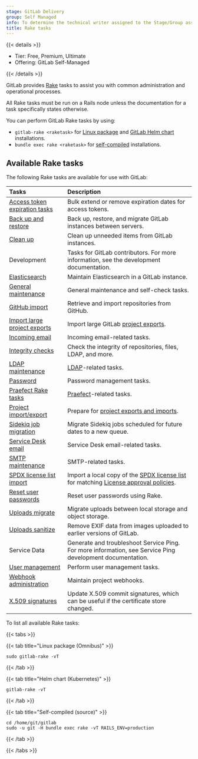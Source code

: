 ```yaml
---
stage: GitLab Delivery
group: Self Managed
info: To determine the technical writer assigned to the Stage/Group associated with this page, see https://handbook.gitlab.com/handbook/product/ux/technical-writing/#assignments
title: Rake tasks
---
```


{{< details >}}

- Tier: Free, Premium, Ultimate
- Offering: GitLab Self-Managed

{{< /details >}}

GitLab provides [Rake](https://ruby.github.io/rake/) tasks to assist you with common administration and operational
processes.

All Rake tasks must be run on a Rails node unless the documentation for a task specifically states otherwise.

You can perform GitLab Rake tasks by using:

- `gitlab-rake <raketask>` for [Linux package](https://docs.gitlab.com/omnibus/) and [GitLab Helm chart](https://docs.gitlab.com/charts/troubleshooting/kubernetes_cheat_sheet.html#gitlab-specific-kubernetes-information) installations.
- `bundle exec rake <raketask>` for [self-compiled](../../install/installation.md) installations.

## Available Rake tasks

The following Rake tasks are available for use with GitLab:

| Tasks                                                                                                 | Description |
|:------------------------------------------------------------------------------------------------------|:------------|
| [Access token expiration tasks](tokens/_index.md)                                                     | Bulk extend or remove expiration dates for access tokens. |
| [Back up and restore](../backup_restore/_index.md)                                                    | Back up, restore, and migrate GitLab instances between servers. |
| [Clean up](cleanup.md)                                                                                | Clean up unneeded items from GitLab instances. |
| Development                                                                                           | Tasks for GitLab contributors. For more information, see the development documentation. |
| [Elasticsearch](../../integration/advanced_search/elasticsearch.md#gitlab-advanced-search-rake-tasks) | Maintain Elasticsearch in a GitLab instance. |
| [General maintenance](maintenance.md)                                                                 | General maintenance and self-check tasks. |
| [GitHub import](../../user/project/import/github.md)                                                  | Retrieve and import repositories from GitHub. |
| [Import large project exports](project_import_export.md#import-large-projects)                        | Import large GitLab [project exports](../../user/project/settings/import_export.md). |
| [Incoming email](incoming_email.md)                                                                   | Incoming email-related tasks. |
| [Integrity checks](check.md)                                                                          | Check the integrity of repositories, files, LDAP, and more. |
| [LDAP maintenance](ldap.md)                                                                           | [LDAP](../auth/ldap/_index.md)-related tasks. |
| [Password](password.md)                                                                               | Password management tasks. |
| [Praefect Rake tasks](praefect.md)                                                                    | [Praefect](../gitaly/praefect/_index.md)-related tasks. |
| [Project import/export](project_import_export.md)                                                     | Prepare for [project exports and imports](../../user/project/settings/import_export.md). |
| [Sidekiq job migration](../sidekiq/sidekiq_job_migration.md)                                          | Migrate Sidekiq jobs scheduled for future dates to a new queue. |
| [Service Desk email](service_desk_email.md)                                                           | Service Desk email-related tasks. |
| [SMTP maintenance](smtp.md)                                                                           | SMTP-related tasks. |
| [SPDX license list import](spdx.md)                                                                   | Import a local copy of the [SPDX license list](https://spdx.org/licenses/) for matching [License approval policies](../../user/compliance/license_approval_policies.md). |
| [Reset user passwords](../../security/reset_user_password.md#use-a-rake-task)                         | Reset user passwords using Rake. |
| [Uploads migrate](uploads/migrate.md)                                                                 | Migrate uploads between local storage and object storage. |
| [Uploads sanitize](uploads/sanitize.md)                                                               | Remove EXIF data from images uploaded to earlier versions of GitLab. |
| Service Data                                                                                          | Generate and troubleshoot Service Ping. For more information, see Service Ping development documentation. |
| [User management](user_management.md)                                                                 | Perform user management tasks. |
| [Webhook administration](web_hooks.md)                                                                | Maintain project webhooks. |
| [X.509 signatures](x509_signatures.md)                                                                | Update X.509 commit signatures, which can be useful if the certificate store changed. |

To list all available Rake tasks:

{{< tabs >}}

{{< tab title="Linux package (Omnibus)" >}}

```shell
sudo gitlab-rake -vT
```

{{< /tab >}}

{{< tab title="Helm chart (Kubernetes)" >}}

```shell
gitlab-rake -vT
```

{{< /tab >}}

{{< tab title="Self-compiled (source)" >}}

```shell
cd /home/git/gitlab
sudo -u git -H bundle exec rake -vT RAILS_ENV=production
```

{{< /tab >}}

{{< /tabs >}}
